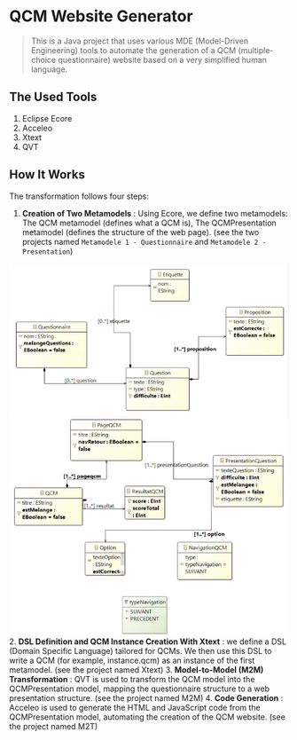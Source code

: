 # QCM Website Generator
> This is a Java project that uses various MDE (Model-Driven Engineering) tools to automate the generation of a QCM (multiple-choice questionnaire) website based on a very simplified human language.

## The Used Tools
1. Eclipse Ecore
2. Acceleo
3. Xtext
4. QVT

## How It Works
The transformation follows four steps:
1. **Creation of Two Metamodels** : Using Ecore, we define two metamodels: The QCM metamodel (defines what a QCM is), The QCMPresentation metamodel (defines the structure of the web page). (see the two projects named `Metamodele 1 - Questionnaire` and `Metamodele 2 - Presentation`)

![First Metamodel QCM](img/meta1.PNG)
![Second Metamodel Presentation](img/meta2.PNG)
2. **DSL Definition and QCM Instance Creation
With Xtext** : we define a DSL (Domain Specific Language) tailored for QCMs. We then use this DSL to write a QCM (for example, instance.qcm) as an instance of the first metamodel. (see the project named Xtext)
3. **Model-to-Model (M2M) Transformation** : QVT is used to transform the QCM model into the QCMPresentation model, mapping the questionnaire structure to a web presentation structure. (see the project named M2M)
4. **Code Generation** : Acceleo is used to generate the HTML and JavaScript code from the QCMPresentation model, automating the creation of the QCM website. (see the project named M2T)